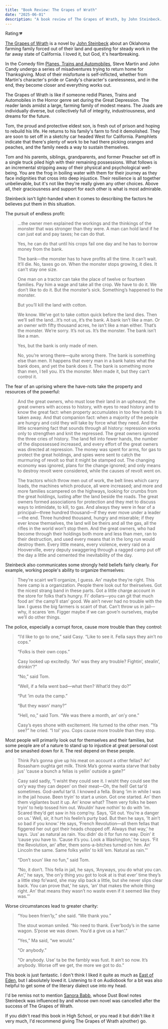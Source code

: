 ```yaml
---
title: "Book Review: The Grapes of Wrath"
date: "2025-06-01"
description: "A book review of The Grapes of Wrath, by John Steinbeck. Reviewed by Leo Robinovitch."
---
```


Rating:💔

[The Grapes of Wrath][book] is a novel by [John Steinbeck][author] about an Oklahoma farming family forced out of their
land and questing for steady work in the far away state of California. I loved it, but God, it's heartbreaking.

In the Comedy film [Planes, Trains and Automobiles][pta], Steve Martin and John Candy undergo a series of misadventures
trying to return home for Thanksgiving. Most of their misfortune is self-inflicted, whether from Martin's character's
pride or Candy's character's carelessness, and in the end, they become closer and everything works out.

The Grapes of Wrath is like if someone redid Planes, Trains and Automobiles in the Horror genre set during the Great
Depression. The reader lands amidst a large, farming family of modest means. The Joads are individually diverse, but
collectively full of integrity, industriousness, and dreams for the future.

Tom, the proud and protective eldest son, is fresh out of prison and hoping to rebuild his life. He returns to his
family's farm to find it demolished. They are soon to set off in a sketchy car headed West for California. Pamphlets
indicate that there's plenty of work to be had there picking oranges and peaches, and the family needs a way to sustain
themselves.

Tom and his parents, siblings, grandparents, and former Preacher set off in a single truck piled high with their
remaining possessions. What follows is an incremental stripping away of their physical and psychological well-being. You
are the frog in boiling water with them for their journey as they face indignities that cross into deep injustice. Their
resilience is all together unbelievable, but it's not like they're really given any other choices. Above all, their
graciousness and support for each other is what is most admirable.

Steinbeck isn't light-handed when it comes to describing the factors he believes put them in this situation.

The pursuit of endless profit:

> ...the owner men explained the workings and the thinkings of the monster that was stronger than they were. A man can
> hold land if he can just eat and pay taxes; he can do that.
>
> Yes, he can do that until his crops fail one day and he has to borrow money from the bank.
>
> The bank—the monster has to have profits all the time. It can’t wait. It’ll die. No, taxes go on. When the monster
> stops growing, it dies. It can’t stay one size.
>
> One man on a tractor can take the place of twelve or fourteen families. Pay him a wage and take all the crop. We have
> to do it. We don’t like to do it. But the monster’s sick. Something’s happened to the monster.
>
> But you’ll kill the land with cotton.
>
> We know. We’ve got to take cotton quick before the land dies. Then we’ll sell the land...It’s not us, it’s the bank. A
> bank isn’t like a man. Or an owner with fifty thousand acres, he isn’t like a man either. That’s the monster. We’re
> sorry. It’s not us. It’s the monster. The bank isn’t like a man.
>
> Yes, but the bank is only made of men.
>
> No, you’re wrong there—quite wrong there. The bank is something else than men. It happens that every man in a bank
> hates what the bank does, and yet the bank does it. The bank is something more than men, I tell you. It’s the monster.
> Men made it, but they can’t control it.

The fear of an uprising where the have-nots take the property and resources of the powerful:

> And the great owners, who must lose their land in an upheaval, the great owners with access to history, with eyes to
> read history and to know the great fact: when property accumulates in too few hands it is taken away. And that
> companion fact: when a majority of the people are hungry and cold they will take by force what they need. And the
> little screaming fact that sounds through all history: repression works only to strengthen and knit the repressed. The
> great owners ignored the three cries of history. The land fell into fewer hands, the number of the dispossessed
> increased, and every effort of the great owners was directed at repression. The money was spent for arms, for gas to
> protect the great holdings, and spies were sent to catch the murmuring of revolt so that it might be stamped out. The
> changing economy was ignored, plans for the change ignored; and only means to destroy revolt were considered, while
> the causes of revolt went on.
>
> The tractors which throw men out of work, the belt lines which carry loads, the machines which produce, all were
> increased; and more and more families scampered on the highways, looking for crumbs from the great holdings, lusting
> after the land beside the roads. The great owners formed associations for protection and they met to discuss ways to
> intimidate, to kill, to gas. And always they were in fear of a principal—three hundred thousand—if they ever move
> under a leader—the end. Three hundred thousand, hungry and miserable; if they ever know themselves, the land will be
> theirs and all the gas, all the rifles in the world won’t stop them. And the great owners, who had become through
> their holdings both more and less than men, ran to their destruction, and used every means that in the long run would
> destroy them. Every little means, every violence, every raid on a Hooverville, every deputy swaggering through a
> ragged camp put off the day a little and cemented the inevitability of the day.

Steinbeck also communicates some strongly held beliefs fairly clearly. For example, working people's ability to organize
themselves:

> They’re scairt we’ll organize, I guess. An’ maybe they’re right. This here camp is a organization. People there look
> out for theirselves. Got the nicest strang band in these parts. Got a little charge account in the store for folks
> that’s hungry. Fi’ dollars—you can git that much food an’ the camp’ll stan’ good. We ain’t never had no trouble with
> the law. I guess the big farmers is scairt of that. Can’t throw us in jail—why, it scares ’em. Figger maybe if we can
> gove’n ourselves, maybe we’ll do other things.

The police, especially a corrupt force, cause more trouble than they control:

> “I’d like to go to one,” said Casy. “Like to see it. Fella says they ain’t no cops.”
>
> “Folks is their own cops.”
>
> Casy looked up excitedly. “An’ was they any trouble? Fightin’, stealin’, drinkin’?”
>
> “No,” said Tom.
>
> “Well, if a fella went bad—what then? What’d they do?”
>
> “Put ’im outa the camp.”
>
> “But they wasn’ many?”
>
> “Hell, no,” said Tom. “We was there a month, an’ on’y one.”
>
> Casy’s eyes shone with excitement. He turned to the other men. “Ya see?” he cried. “I tol’ you. Cops cause more
> trouble than they stop.

Most people will primarily look out for themselves and their families, but some people are of a nature to stand up to
injustice at great personal cost and be smashed down for it. The rest depend on these people.

> Think Pa’s gonna give up his meat on account a other fellas? An’ Rosasharn oughta get milk. Think Ma’s gonna wanta
> starve that baby jus’ ’cause a bunch a fellas is yellin’ outside a gate?”

> Casy said sadly, “I wisht they could see it. I wisht they could see the on’y way they can depen’ on their meat—Oh, the
> hell! Get tar’d sometimes. God-awful tar’d. I knowed a fella. Brang ’im in while I was in the jail house. Been tryin’
> to start a union. Got one started. An’ then them vigilantes bust it up. An’ know what? Them very folks he been tryin’
> to help tossed him out. Wouldn’ have nothin’ to do with ’im. Scared they’d get saw in his comp’ny. Says, ‘Git out.
> You’re a danger on us.’ Well, sir, it hurt his feelin’s purty bad. But then he says, ‘It ain’t so bad if you know.’ He
> says, ‘French Revolution—all them fellas that figgered her out got their heads chopped off. Always that way,’ he says.
> ‘Jus’ as natural as rain. You didn’ do it for fun no way. Doin’ it ’cause you have to. ’Cause it’s you. Look a
> Washington,’ he says. ‘Fit the Revolution, an’ after, them sons-a-bitches turned on him. An’ Lincoln the same. Same
> folks yellin’ to kill ’em. Natural as rain.”’
>
> “Don’t soun’ like no fun,” said Tom.
>
> “No, it don’t. This fella in jail, he says, ‘Anyways, you do what you can. An’,’ he says, ‘the on’y thing you got to
> look at is that ever’ time they’s a little step fo’ward, she may slip back a little, but she never slips clear back.
> You can prove that,’ he says, ‘an’ that makes the whole thing right. An’ that means they wasn’t no waste even if it
> seemed like they was.”’

Worse circumstances lead to greater charity:

> “You been frien’ly,” she said. “We thank you.”
>
> The stout woman smiled. “No need to thank. Ever’body’s in the same wagon. S’pose we was down. You’d a give us a han’.”
>
> “Yes,” Ma said, “we would.”
>
> “Or anybody.”
>
> “Or anybody. Use’ ta be the fambly was fust. It ain’t so now. It’s anybody. Worse off we get, the more we got to do.”

This book is just fantastic. I don't think I liked it quite as much as [East of Eden](../east-of-eden), but I absolutely
loved it. Listening to it on Audiobook for a bit was also helpful to get some of the literary dialect use into my head.

I'd be remiss not to mention [Sanora Babb][unknown], whose Dust Bowl notes Steinbeck was influenced by and whose own
novel was cancelled after the success of The Grapes of Wrath.

If you didn't read this book in High School, or you read it but didn't like it very much, I'd recommend giving The
Grapes of Wrath a(nother) go.

[book]: https://en.wikipedia.org/wiki/The_Grapes_of_Wrath
[author]: https://en.wikipedia.org/wiki/John_Steinbeck
[pta]: https://en.wikipedia.org/wiki/Planes,_Trains_and_Automobiles
[unknown]: https://en.wikipedia.org/wiki/The_Grapes_of_Wrath#Similarities_to_Whose_Names_Are_Unknown
